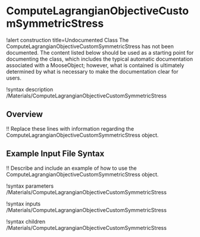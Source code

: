 # ComputeLagrangianObjectiveCustomSymmetricStress

!alert construction title=Undocumented Class
The ComputeLagrangianObjectiveCustomSymmetricStress has not been documented. The content listed below should be used as a starting point for
documenting the class, which includes the typical automatic documentation associated with a
MooseObject; however, what is contained is ultimately determined by what is necessary to make the
documentation clear for users.

!syntax description /Materials/ComputeLagrangianObjectiveCustomSymmetricStress

## Overview

!! Replace these lines with information regarding the ComputeLagrangianObjectiveCustomSymmetricStress object.

## Example Input File Syntax

!! Describe and include an example of how to use the ComputeLagrangianObjectiveCustomSymmetricStress object.

!syntax parameters /Materials/ComputeLagrangianObjectiveCustomSymmetricStress

!syntax inputs /Materials/ComputeLagrangianObjectiveCustomSymmetricStress

!syntax children /Materials/ComputeLagrangianObjectiveCustomSymmetricStress
